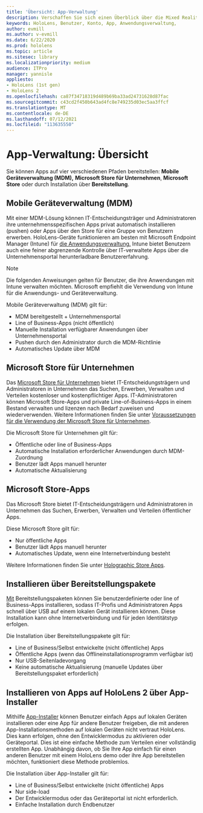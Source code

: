 ```yaml
---
title: 'Übersicht: App-Verwaltung'
description: Verschaffen Sie sich einen Überblick über die Mixed Reality-App-Verwaltung mit Verwaltung mobiler Geräte, Microsoft Store für Unternehmen und Bereitstellungspakete.
keywords: HoloLens, Benutzer, Konto, App, Anwendungsverwaltung,
author: evmill
ms.author: v-evmill
ms.date: 6/22/2020
ms.prod: hololens
ms.topic: article
ms.sitesec: library
ms.localizationpriority: medium
audience: ITPro
manager: yannisle
appliesto:
- HoloLens (1st gen)
- HoloLens 2
ms.openlocfilehash: ca87f34718319d489b69ba33ad24731628d87fac
ms.sourcegitcommit: c43cd2f450b643ad4fc8e749235d03ec5aa3ffcf
ms.translationtype: MT
ms.contentlocale: de-DE
ms.lasthandoff: 07/12/2021
ms.locfileid: "113635550"
---
```

# <a name="app-management-overview"></a>App-Verwaltung: Übersicht

Sie können Apps auf vier verschiedenen Pfaden bereitstellen: **Mobile Geräteverwaltung (MDM),** **Microsoft Store für Unternehmen**, **Microsoft Store** oder durch Installation über **Bereitstellung**.

## <a name="mobile-device-management-mdm"></a>Mobile Geräteverwaltung (MDM)

Mit einer MDM-Lösung können IT-Entscheidungsträger und Administratoren ihre unternehmensspezifischen Apps privat automatisch installieren (pushen) oder Apps über den Store für eine Gruppe von Benutzern erwerben. HoloLens-Geräte funktionieren am besten mit Microsoft Endpoint Manager (Intune) für [die Anwendungsverwaltung.](app-deploy-intune.md) Intune bietet Benutzern auch eine feiner abgrenzende Kontrolle über IT-verwaltete Apps über die Unternehmensportal herunterladbare Benutzererfahrung.

> [!NOTE]
> Die folgenden Anweisungen gelten für Benutzer, die ihre Anwendungen mit Intune verwalten möchten. Microsoft empfiehlt die Verwendung von Intune für die Anwendungs- und Geräteverwaltung.

Mobile Geräteverwaltung (MDM) gilt für:

* MDM bereitgestellt + Unternehmensportal
* Line of Business-Apps (nicht öffentlich)
* Manuelle Installation verfügbarer Anwendungen über Unternehmensportal
* Pushen durch den Administrator durch die MDM-Richtlinie
* Automatisches Update über MDM

## <a name="microsoft-store-for-business"></a>Microsoft Store für Unternehmen

Das [Microsoft Store für Unternehmen](app-deploy-store-business.md) bietet IT-Entscheidungsträgern und Administratoren in Unternehmen das Suchen, Erwerben, Verwalten und Verteilen kostenloser und kostenpflichtiger Apps. IT-Administratoren können Microsoft Store-Apps und private Line-of-Business-Apps in einem Bestand verwalten und lizenzen nach Bedarf zuweisen und wiederverwenden. Weitere Informationen finden Sie unter [Voraussetzungen für die Verwendung der Microsoft Store für Unternehmen](/microsoft-store/prerequisites-microsoft-store-for-business).

Die Microsoft Store für Unternehmen gilt für:

* Öffentliche oder line of Business-Apps
* Automatische Installation erforderlicher Anwendungen durch MDM-Zuordnung
* Benutzer lädt Apps manuell herunter
* Automatische Aktualisierung

## <a name="microsoft-store-apps"></a>Microsoft Store-Apps

Das Microsoft Store bietet IT-Entscheidungsträgern und Administratoren in Unternehmen das Suchen, Erwerben, Verwalten und Verteilen öffentlicher Apps.

Diese Microsoft Store gilt für:

* Nur öffentliche Apps
* Benutzer lädt Apps manuell herunter
* Automatisches Update, wenn eine Internetverbindung besteht

Weitere Informationen finden Sie unter [Holographic Store Apps](/hololens/holographic-store-apps).

## <a name="install-via-provisioning-packages"></a>Installieren über Bereitstellungspakete

[Mit](app-deploy-provisioning-package.md) Bereitstellungspaketen können Sie benutzerdefinierte oder line of Business-Apps installieren, sodass IT-Profis und Administratoren Apps schnell über USB auf einem lokalen Gerät installieren können. Diese Installation kann ohne Internetverbindung und für jeden Identitätstyp erfolgen.

Die Installation über Bereitstellungspakete gilt für:

* Line of Business/Selbst entwickelte (nicht öffentliche) Apps
* Öffentliche Apps (wenn das Offlineinstallationsprogramm verfügbar ist)
* Nur USB-Seitenladevorgang
* Keine automatische Aktualisierung (manuelle Updates über Bereitstellungspaket erforderlich)

## <a name="install-apps-on-hololens-2-via-app-installer"></a>Installieren von Apps auf HoloLens 2 über App-Installer

Mithilfe [App-Installer](app-deploy-app-installer.md) können Benutzer einfach Apps auf lokalen Geräten installieren oder eine App für andere Benutzer freigeben, die mit anderen App-Installationsmethoden auf lokalen Geräten nicht vertraut HoloLens. Dies kann erfolgen, ohne den Entwicklermodus zu aktivieren oder Geräteportal. Dies ist eine einfache Methode zum Verteilen einer vollständig erstellten App. Unabhängig davon, ob Sie Ihre App einfach für einen anderen Benutzer mit einem HoloLens demo oder ihre App bereitstellen möchten, funktioniert diese Methode problemlos.

Die Installation über App-Installer gilt für:

* Line of Business/Selbst entwickelte (nicht öffentliche) Apps
* Nur side-load
* Der Entwicklermodus oder das Geräteportal ist nicht erforderlich.
* Einfache Installation durch Endbenutzer
